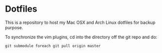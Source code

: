 # Dotfiles

This is a repository to host my Mac OSX and Arch Linux dotfiles for backup purpose. 
 
To synchronize the vim plugins, cd into the directory off the git repo and do:
	
	git submodule foreach git pull origin master
